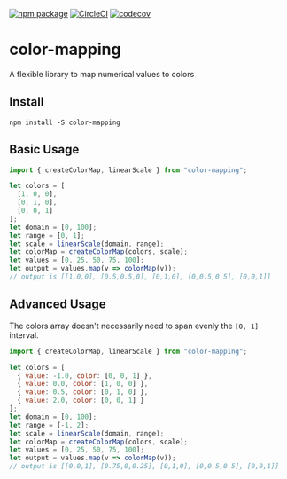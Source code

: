 [![npm package](https://img.shields.io/npm/v/color-mapping.svg)](https://www.npmjs.com/package/color-mapping)
[![CircleCI](https://circleci.com/gh/alesgenova/color-mapping/tree/master.svg?style=shield)](https://circleci.com/gh/alesgenova/color-mapping/tree/master)
[![codecov](https://codecov.io/gh/alesgenova/color-mapping/branch/master/graph/badge.svg)](https://codecov.io/gh/alesgenova/color-mapping)

# color-mapping
A flexible library to map numerical values to colors

## Install
```
npm install -S color-mapping
```

## Basic Usage
```javascript
import { createColorMap, linearScale } from "color-mapping";

let colors = [
  [1, 0, 0],
  [0, 1, 0],
  [0, 0, 1]
];
let domain = [0, 100];
let range = [0, 1];
let scale = linearScale(domain, range);
let colorMap = createColorMap(colors, scale);
let values = [0, 25, 50, 75, 100];
let output = values.map(v => colorMap(v));
// output is [[1,0,0], [0.5,0.5,0], [0,1,0], [0,0.5,0.5], [0,0,1]]
```

## Advanced Usage
The colors array doesn't necessarily need to span evenly the `[0, 1]` interval.
```javascript
import { createColorMap, linearScale } from "color-mapping";

let colors = [
  { value: -1.0, color: [0, 0, 1] },
  { value: 0.0, color: [1, 0, 0] },
  { value: 0.5, color: [0, 1, 0] },
  { value: 2.0, color: [0, 0, 1] }
];
let domain = [0, 100];
let range = [-1, 2];
let scale = linearScale(domain, range);
let colorMap = createColorMap(colors, scale);
let values = [0, 25, 50, 75, 100];
let output = values.map(v => colorMap(v));
// output is [[0,0,1], [0.75,0,0.25], [0,1,0], [0,0.5,0.5], [0,0,1]]
```

